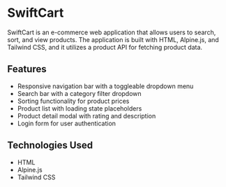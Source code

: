 # SwiftCart

SwiftCart is an e-commerce web application that allows users to search, sort, and view products. The application is built with HTML, Alpine.js, and Tailwind CSS, and it utilizes a product API for fetching product data.

## Features

- Responsive navigation bar with a toggleable dropdown menu
- Search bar with a category filter dropdown
- Sorting functionality for product prices
- Product list with loading state placeholders
- Product detail modal with rating and description
- Login form for user authentication

## Technologies Used

- HTML
- Alpine.js
- Tailwind CSS
